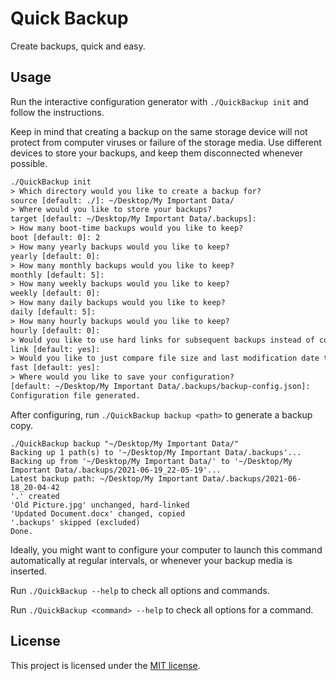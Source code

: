 Quick Backup
============

Create backups, quick and easy.


## Usage

Run the interactive configuration generator with `./QuickBackup init` and follow
the instructions.

Keep in mind that creating a backup on the same storage device will not protect
from computer viruses or failure of the storage media. Use different devices
to store your backups, and keep them disconnected whenever possible.

```txt
./QuickBackup init
> Which directory would you like to create a backup for?
source [default: ./]: ~/Desktop/My Important Data/
> Where would you like to store your backups?
target [default: ~/Desktop/My Important Data/.backups]:
> How many boot-time backups would you like to keep?
boot [default: 0]: 2
> How many yearly backups would you like to keep?
yearly [default: 0]:
> How many monthly backups would you like to keep?
monthly [default: 5]:
> How many weekly backups would you like to keep?
weekly [default: 0]:
> How many daily backups would you like to keep?
daily [default: 5]:
> How many hourly backups would you like to keep?
hourly [default: 0]:
> Would you like to use hard links for subsequent backups instead of copying all files again (will save space)?
link [default: yes]:
> Would you like to just compare file size and last modification date to detect changes (will improve performance)?
fast [default: yes]:
> Where would you like to save your configuration?
[default: ~/Desktop/My Important Data/.backups/backup-config.json]:
Configuration file generated.
```

After configuring, run `./QuickBackup backup <path>` to generate a backup copy.

```
./QuickBackup backup "~/Desktop/My Important Data/"
Backing up 1 path(s) to '~/Desktop/My Important Data/.backups'...
Backing up from '~/Desktop/My Important Data/' to '~/Desktop/My Important Data/.backups/2021-06-19_22-05-19'...
Latest backup path: ~/Desktop/My Important Data/.backups/2021-06-18_20-04-42
'.' created
'Old Picture.jpg' unchanged, hard-linked
'Updated Document.docx' changed, copied
'.backups' skipped (excluded)
Done.
```

Ideally, you might want to configure your computer to launch this command
automatically at regular intervals, or whenever your backup media is inserted.

Run `./QuickBackup --help` to check all options and commands.

Run `./QuickBackup <command> --help` to check all options for a command.


## License

This project is licensed under the [MIT license](LICENSE).
